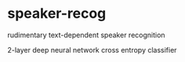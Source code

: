 # speaker-recog
rudimentary text-dependent speaker recognition 

2-layer deep neural network cross entropy classifier
